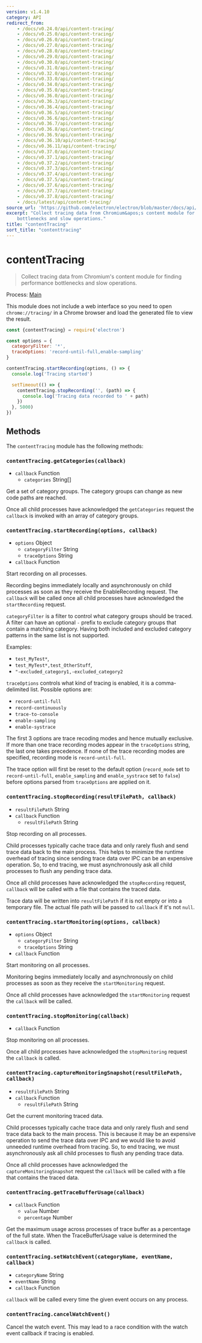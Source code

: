 ```yaml
---
version: v1.4.10
category: API
redirect_from:
    - /docs/v0.24.0/api/content-tracing/
    - /docs/v0.25.0/api/content-tracing/
    - /docs/v0.26.0/api/content-tracing/
    - /docs/v0.27.0/api/content-tracing/
    - /docs/v0.28.0/api/content-tracing/
    - /docs/v0.29.0/api/content-tracing/
    - /docs/v0.30.0/api/content-tracing/
    - /docs/v0.31.0/api/content-tracing/
    - /docs/v0.32.0/api/content-tracing/
    - /docs/v0.33.0/api/content-tracing/
    - /docs/v0.34.0/api/content-tracing/
    - /docs/v0.35.0/api/content-tracing/
    - /docs/v0.36.0/api/content-tracing/
    - /docs/v0.36.3/api/content-tracing/
    - /docs/v0.36.4/api/content-tracing/
    - /docs/v0.36.5/api/content-tracing/
    - /docs/v0.36.6/api/content-tracing/
    - /docs/v0.36.7/api/content-tracing/
    - /docs/v0.36.8/api/content-tracing/
    - /docs/v0.36.9/api/content-tracing/
    - /docs/v0.36.10/api/content-tracing/
    - /docs/v0.36.11/api/content-tracing/
    - /docs/v0.37.0/api/content-tracing/
    - /docs/v0.37.1/api/content-tracing/
    - /docs/v0.37.2/api/content-tracing/
    - /docs/v0.37.3/api/content-tracing/
    - /docs/v0.37.4/api/content-tracing/
    - /docs/v0.37.5/api/content-tracing/
    - /docs/v0.37.6/api/content-tracing/
    - /docs/v0.37.7/api/content-tracing/
    - /docs/v0.37.8/api/content-tracing/
    - /docs/latest/api/content-tracing/
source_url: 'https://github.com/electron/electron/blob/master/docs/api/content-tracing.md'
excerpt: "Collect tracing data from Chromium&apos;s content module for finding performance
    bottlenecks and slow operations."
title: "contentTracing"
sort_title: "contenttracing"
---
```


# contentTracing

> Collect tracing data from Chromium's content module for finding performance
bottlenecks and slow operations.

Process: [Main](http://electron.atom.io/docs/tutorial/quick-start#main-process)

This module does not include a web interface so you need to open
`chrome://tracing/` in a Chrome browser and load the generated file to view the
result.

```javascript
const {contentTracing} = require('electron')

const options = {
  categoryFilter: '*',
  traceOptions: 'record-until-full,enable-sampling'
}

contentTracing.startRecording(options, () => {
  console.log('Tracing started')

  setTimeout(() => {
    contentTracing.stopRecording('', (path) => {
      console.log('Tracing data recorded to ' + path)
    })
  }, 5000)
})
```

## Methods

The `contentTracing` module has the following methods:

### `contentTracing.getCategories(callback)`

* `callback` Function
  * `categories` String[]

Get a set of category groups. The category groups can change as new code paths
are reached.

Once all child processes have acknowledged the `getCategories` request the
`callback` is invoked with an array of category groups.

### `contentTracing.startRecording(options, callback)`

* `options` Object
  * `categoryFilter` String
  * `traceOptions` String
* `callback` Function

Start recording on all processes.

Recording begins immediately locally and asynchronously on child processes
as soon as they receive the EnableRecording request. The `callback` will be
called once all child processes have acknowledged the `startRecording` request.

`categoryFilter` is a filter to control what category groups should be
traced. A filter can have an optional `-` prefix to exclude category groups
that contain a matching category. Having both included and excluded
category patterns in the same list is not supported.

Examples:

* `test_MyTest*`,
* `test_MyTest*,test_OtherStuff`,
* `"-excluded_category1,-excluded_category2`

`traceOptions` controls what kind of tracing is enabled, it is a comma-delimited
list. Possible options are:

* `record-until-full`
* `record-continuously`
* `trace-to-console`
* `enable-sampling`
* `enable-systrace`

The first 3 options are trace recoding modes and hence mutually exclusive.
If more than one trace recording modes appear in the `traceOptions` string,
the last one takes precedence. If none of the trace recording modes are
specified, recording mode is `record-until-full`.

The trace option will first be reset to the default option (`record_mode` set to
`record-until-full`, `enable_sampling` and `enable_systrace` set to `false`)
before options parsed from `traceOptions` are applied on it.

### `contentTracing.stopRecording(resultFilePath, callback)`

* `resultFilePath` String
* `callback` Function
  * `resultFilePath` String

Stop recording on all processes.

Child processes typically cache trace data and only rarely flush and send
trace data back to the main process. This helps to minimize the runtime overhead
of tracing since sending trace data over IPC can be an expensive operation. So,
to end tracing, we must asynchronously ask all child processes to flush any
pending trace data.

Once all child processes have acknowledged the `stopRecording` request,
`callback` will be called with a file that contains the traced data.

Trace data will be written into `resultFilePath` if it is not empty or into a
temporary file. The actual file path will be passed to `callback` if it's not
`null`.

### `contentTracing.startMonitoring(options, callback)`

* `options` Object
  * `categoryFilter` String
  * `traceOptions` String
* `callback` Function

Start monitoring on all processes.

Monitoring begins immediately locally and asynchronously on child processes as
soon as they receive the `startMonitoring` request.

Once all child processes have acknowledged the `startMonitoring` request the
`callback` will be called.

### `contentTracing.stopMonitoring(callback)`

* `callback` Function

Stop monitoring on all processes.

Once all child processes have acknowledged the `stopMonitoring` request the
`callback` is called.

### `contentTracing.captureMonitoringSnapshot(resultFilePath, callback)`

* `resultFilePath` String
* `callback` Function
  * `resultFilePath` String

Get the current monitoring traced data.

Child processes typically cache trace data and only rarely flush and send
trace data back to the main process. This is because it may be an expensive
operation to send the trace data over IPC and we would like to avoid unneeded
runtime overhead from tracing. So, to end tracing, we must asynchronously ask
all child processes to flush any pending trace data.

Once all child processes have acknowledged the `captureMonitoringSnapshot`
request the `callback` will be called with a file that contains the traced data.


### `contentTracing.getTraceBufferUsage(callback)`

* `callback` Function
  * `value` Number
  * `percentage` Number

Get the maximum usage across processes of trace buffer as a percentage of the
full state. When the TraceBufferUsage value is determined the `callback` is
called.

### `contentTracing.setWatchEvent(categoryName, eventName, callback)`

* `categoryName` String
* `eventName` String
* `callback` Function

`callback` will be called every time the given event occurs on any
process.

### `contentTracing.cancelWatchEvent()`

Cancel the watch event. This may lead to a race condition with the watch event
callback if tracing is enabled.
